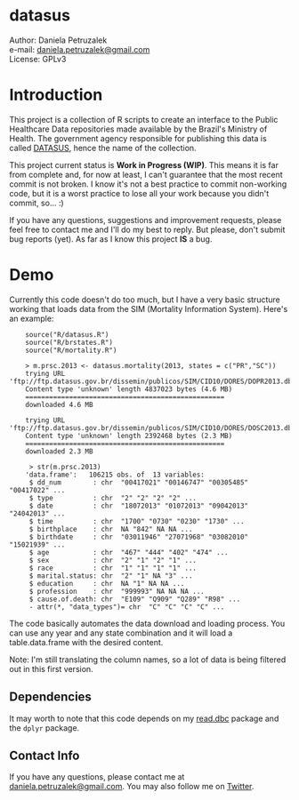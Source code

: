 # datasus

Author: Daniela Petruzalek  
e-mail: daniela.petruzalek@gmail.com  
License: GPLv3

# Introduction

This project is a collection of R scripts to create an interface to the Public Healthcare Data repositories made available by the Brazil's Ministry of Health. The government agency responsible for publishing this data is called [DATASUS](http://datasus.saude.gov.br/), hence the name of the collection.

This project  current status is **Work in Progress (WIP)**. This means it is far from complete and, for now at least, I can't guarantee that the most recent commit is not broken. I know it's not a best practice to commit non-working code, but it is a worst practice to lose all your work because you didn't commit, so... :)

If you have any questions, suggestions and improvement requests, please feel free to contact me and I'll do my best to reply. But please, don't submit bug reports (yet). As far as I know this project **IS** a bug.

# Demo

Currently this code doesn't do too much, but I have a very basic structure working that loads data from the SIM (Mortality Information System). Here's an example:

        source("R/datasus.R")
        source("R/brstates.R")
        source("R/mortality.R")
        
        > m.prsc.2013 <- datasus.mortality(2013, states = c("PR","SC"))
        trying URL 'ftp://ftp.datasus.gov.br/dissemin/publicos/SIM/CID10/DORES/DOPR2013.dbc'
        Content type 'unknown' length 4837023 bytes (4.6 MB)
        ==================================================
        downloaded 4.6 MB

        trying URL 'ftp://ftp.datasus.gov.br/dissemin/publicos/SIM/CID10/DORES/DOSC2013.dbc'
        Content type 'unknown' length 2392468 bytes (2.3 MB)
        ==================================================
        downloaded 2.3 MB

         > str(m.prsc.2013)
        'data.frame':	106215 obs. of  13 variables:
         $ dd_num        : chr  "00417021" "00146747" "00305485" "00417022" ...
         $ type          : chr  "2" "2" "2" "2" ...
         $ date          : chr  "18072013" "01072013" "09042013" "24042013" ...
         $ time          : chr  "1700" "0730" "0230" "1730" ...
         $ birthplace    : chr  NA "842" NA NA ...
         $ birthdate     : chr  "03011946" "27071968" "03082010" "15021939" ...
         $ age           : chr  "467" "444" "402" "474" ...
         $ sex           : chr  "2" "1" "2" "1" ...
         $ race          : chr  "1" "1" "1" "1" ...
         $ marital.status: chr  "2" "1" NA "3" ...
         $ education     : chr  NA "1" NA NA ...
         $ profession    : chr  "999993" NA NA NA ...
         $ cause.of.death: chr  "E109" "Q909" "Q289" "R98" ...
         - attr(*, "data_types")= chr  "C" "C" "C" "C" ...      
         
The code basically automates the data download and loading process. You can use any year and any state combination and it will load a table.data.frame with the desired content.

Note: I'm still translating the column names, so a lot of data is being filtered out in this first version.

## Dependencies

It may worth to note that this code depends on my [read.dbc](https://github.com/danicat) package and the `dplyr` package.

## Contact Info

If you have any questions, please contact me at daniela.petruzalek@gmail.com. You may also follow me on [Twitter](https://twitter.com/danicat83).
